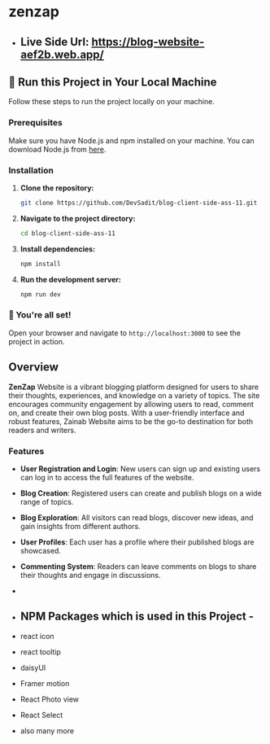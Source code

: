
# zenzap
- ## Live Side Url: https://blog-website-aef2b.web.app/

## 🚀 Run this Project in Your Local Machine

Follow these steps to run the project locally on your machine.

### Prerequisites

Make sure you have Node.js and npm installed on your machine. You can download Node.js from [here](https://nodejs.org/).

### Installation

1. **Clone the repository:**

    ```bash
    git clone https://github.com/DevSadit/blog-client-side-ass-11.git
    ```

2. **Navigate to the project directory:**

    ```bash
    cd blog-client-side-ass-11
    ```

3. **Install dependencies:**

    ```bash
    npm install
    ```

4. **Run the development server:**

    ```bash
    npm run dev
    ```

### 🎉 You're all set!

Open your browser and navigate to `http://localhost:3000` to see the project in action.

## Overview

**ZenZap** Website is a vibrant blogging platform designed for users to share their thoughts, experiences, and knowledge on a variety of topics. The site encourages community engagement by allowing users to read, comment on, and create their own blog posts. With a user-friendly interface and robust features, Zainab Website aims to be the go-to destination for both readers and writers.


### Features

- **User Registration and Login**: New users can sign up and existing users can log in to access the full features of the website.
- **Blog Creation**: Registered users can create and publish blogs on a wide range of topics.
- **Blog Exploration**: All visitors can read blogs, discover new ideas, and gain insights from different authors.
- **User Profiles**: Each user has a profile where their published blogs are showcased.
- **Commenting System**: Readers can leave comments on blogs to share their thoughts and engage in discussions.

- 
-  ## NPM Packages which is used in this Project -
- react icon
- react tooltip
- daisyUI
- Framer motion
- React Photo view
- React Select
- also many more
